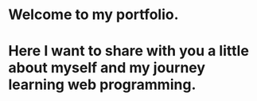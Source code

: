 # Welcome to my portfolio.
# Here I want to share with you a little about myself and my journey learning web programming.
